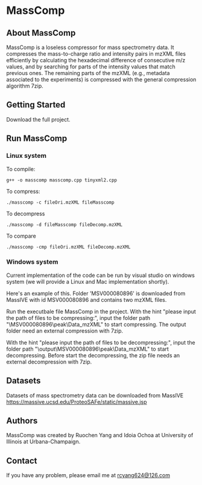 # MassComp

## About MassComp
MassComp is a loseless compressor for mass spectrometry data. It compresses the mass-to-charge ratio and intensity pairs in mzXML files efficiently by calculating the hexadecimal difference of consecutive m/z values, and by searching for parts of the intensity values that match previous ones. The remaining parts of the mzXML (e.g., metadata associated to the experiments) is compressed with the general compression algorithm 7zip. 


## Getting Started
Download the full project.

## Run MassComp
### Linux system
To compile:

`g++ -o masscomp masscomp.cpp tinyxml2.cpp`

To compress:

`./masscomp -c fileOri.mzXML fileMasscomp`

To decompress

`./masscomp -d fileMasscomp fileDecomp.mzXML`

To compare

`./masscomp -cmp fileOri.mzXML fileDecomp.mzXML`

### Windows system
Current implementation of the code can be run by visual studio on windows system (we will provide a Linux and Mac implementation shortly).

Here's an example of this. Folder 'MSV000080896' is downloaded from MassIVE with id MSV000080896 and contains two mzXML files.

Run the executbale file MassComp in the project.
With the hint "please input the path of files to be compressing:", input the folder path "\MSV000080896\peak\Data_mzXML" to start compressing. The output folder need an external compression with 7zip.

With the hint "please input the path of files to be decompressing:", input the folder path "\output\MSV000080896\peak\Data_mzXML" to start decompressing. Before start the decompressing, the zip file needs an external decompression with 7zip.


## Datasets
Datasets of mass spectrometry data can be downloaded from MassIVE https://massive.ucsd.edu/ProteoSAFe/static/massive.jsp

## Authors
MassComp was created by Ruochen Yang and Idoia Ochoa at University of Illinois at Urbana-Champaign.

## Contact
If you have any problem, please email me at rcyang624@126.com
